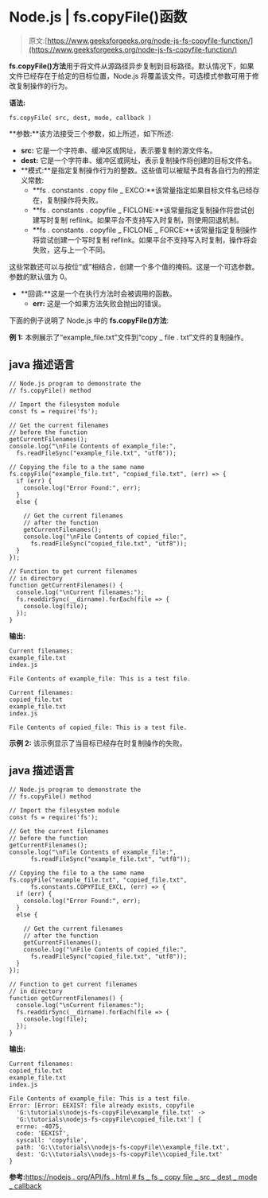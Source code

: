 # Node.js | fs.copyFile()函数

> 原文:[https://www.geeksforgeeks.org/node-js-fs-copyfile-function/](https://www.geeksforgeeks.org/node-js-fs-copyfile-function/)

**fs.copyFile()方法**用于将文件从源路径异步复制到目标路径。默认情况下，如果文件已经存在于给定的目标位置，Node.js 将覆盖该文件。可选模式参数可用于修改复制操作的行为。

**语法:**

```
fs.copyFile( src, dest, mode, callback )
```

**参数:**该方法接受三个参数，如上所述，如下所述:

*   **src:** 它是一个字符串、缓冲区或网址，表示要复制的源文件名。
*   **dest:** 它是一个字符串、缓冲区或网址，表示复制操作将创建的目标文件名。
*   **模式:**是指定复制操作行为的整数。这些值可以被赋予具有各自行为的预定义常数:
    *   **fs . constants . copy file _ EXCO:**该常量指定如果目标文件名已经存在，复制操作将失败。
    *   **fs . constants . copyfile _ FICLONE:**该常量指定复制操作将尝试创建写时复制 reflink。如果平台不支持写入时复制，则使用回退机制。
    *   **fs . constants . copyfile _ FICLONE _ FORCE:**该常量指定复制操作将尝试创建一个写时复制 reflink。如果平台不支持写入时复制，操作将会失败，这与上一个不同。

这些常数还可以与按位“或”相结合，创建一个多个值的掩码。这是一个可选参数。参数的默认值为 0。

*   **回调:**这是一个在执行方法时会被调用的函数。
    *   **err:** 这是一个如果方法失败会抛出的错误。

下面的例子说明了 Node.js 中的 **fs.copyFile()方法**:

**例 1:** 本例展示了“example_file.txt”文件到“copy _ file . txt”文件的复制操作。

## java 描述语言

```
// Node.js program to demonstrate the
// fs.copyFile() method

// Import the filesystem module
const fs = require('fs');

// Get the current filenames
// before the function
getCurrentFilenames();
console.log("\nFile Contents of example_file:",
  fs.readFileSync("example_file.txt", "utf8"));

// Copying the file to a the same name
fs.copyFile("example_file.txt", "copied_file.txt", (err) => {
  if (err) {
    console.log("Error Found:", err);
  }
  else {

    // Get the current filenames
    // after the function
    getCurrentFilenames();
    console.log("\nFile Contents of copied_file:",
      fs.readFileSync("copied_file.txt", "utf8"));
  }
});

// Function to get current filenames
// in directory
function getCurrentFilenames() {
  console.log("\nCurrent filenames:");
  fs.readdirSync(__dirname).forEach(file => {
    console.log(file);
  });
}
```

**输出:**

```
Current filenames:
example_file.txt
index.js

File Contents of example_file: This is a test file.

Current filenames:
copied_file.txt
example_file.txt
index.js

File Contents of copied_file: This is a test file.
```

**示例 2:** 该示例显示了当目标已经存在时复制操作的失败。

## java 描述语言

```
// Node.js program to demonstrate the
// fs.copyFile() method

// Import the filesystem module
const fs = require('fs');

// Get the current filenames
// before the function
getCurrentFilenames();
console.log("\nFile Contents of example_file:",
      fs.readFileSync("example_file.txt", "utf8"));

// Copying the file to a the same name
fs.copyFile("example_file.txt", "copied_file.txt",
      fs.constants.COPYFILE_EXCL, (err) => {
  if (err) {
    console.log("Error Found:", err);
  }
  else {

    // Get the current filenames
    // after the function
    getCurrentFilenames();
    console.log("\nFile Contents of copied_file:",
      fs.readFileSync("copied_file.txt", "utf8"));
  }
});

// Function to get current filenames
// in directory
function getCurrentFilenames() {
  console.log("\nCurrent filenames:");
  fs.readdirSync(__dirname).forEach(file => {
    console.log(file);
  });
}
```

**输出:**

```
Current filenames:
copied_file.txt
example_file.txt
index.js

File Contents of example_file: This is a test file.
Error: [Error: EEXIST: file already exists, copyfile 
  'G:\tutorials\nodejs-fs-copyFile\example_file.txt' -> 
  'G:\tutorials\nodejs-fs-copyFile\copied_file.txt'] {
  errno: -4075,
  code: 'EEXIST',
  syscall: 'copyfile',
  path: 'G:\\tutorials\\nodejs-fs-copyFile\\example_file.txt',
  dest: 'G:\\tutorials\\nodejs-fs-copyFile\\copied_file.txt'
}
```

**参考:**[https://nodejs . org/API/fs . html # fs _ fs _ copy file _ src _ dest _ mode _ callback](https://nodejs.org/api/fs.html#fs_fs_copyfile_src_dest_mode_callback)